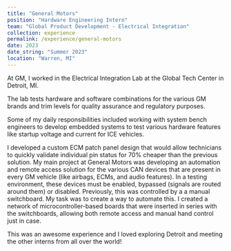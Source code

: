 ```yaml
---
title: "General Motors"
position: "Hardware Engineering Intern"
team: "Global Product Development - Electrical Integration"
collection: experience
permalink: /experience/general-motors
date: 2023
date_string: "Summer 2023"
location: "Warren, MI"
---
```


At GM, I worked in the Electrical Integration Lab at the Global Tech Center in Detroit, MI.

The lab tests hardware and software combinations for the various GM brands and trim levels for quality assurance and regulatory purposes.

Some of my daily responsibilities included working with system bench engineers to develop embedded systems to test various hardware features like startup voltage and current for ICE vehicles.

I developed a custom ECM patch panel design that would allow technicians to quickly validate individual pin status for 70% cheaper than the previous solution.
My main project at General Motors was developing an automation and remote access solution for the various CAN devices that are present in every GM vehicle (like airbags, ECMs, and audio features). In a testing environment, these devices must be enabled, bypassed (signals are routed around them) or disabled. Previously, this was controlled by a a manual switchboard. My task was to create a way to automate this. I created a network of microcontroller-based boards that were inserted in series with the switchboards, allowing both remote access and manual hand control just in case.

This was an awesome experience and I loved exploring Detroit and meeting the other interns from all over the world!